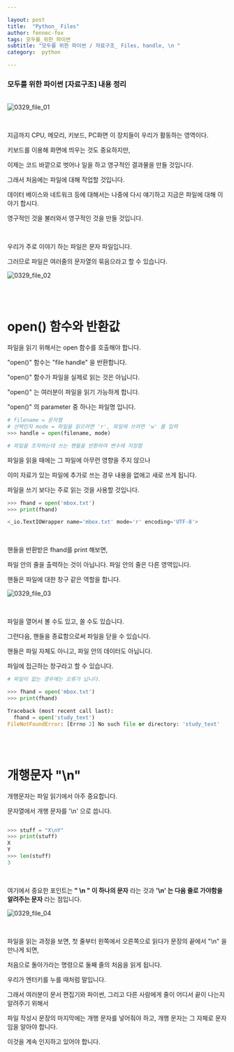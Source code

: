 ```yaml
---

layout: post
title:  "Python_ Files"
author: fennec-fox
tags: 모두를_위한_파이썬
subtitle: "모두를 위한 파이썬 / 자료구조_ Files, handle, \n "
category:  python

---
```


### 모두를 위한 파이썬 [자료구조] 내용 정리

<br> ![0329_file_01](/assets/img_studed/0329_file_01.png)

<br>

지금까지 CPU, 메모리, 키보드, PC화면 이 장치들이 우리가 활동하는 영역이다. 

키보드를 이용해 화면에 띄우는 것도 중요하지만, 

이제는 코드 바깥으로 벗어나 일을 하고 영구적인 결과물을 만들 것입니다. 

그래서 처음에는 파일에 대해 작업할 것입니다. 

데이터 베이스와 네트워크 등에 대해서는 나중에 다시 얘기하고 지금은 파일에 대해 이야기 합시다.

영구적인 것을 불러와서 영구적인 것을 만들 것입니다. 

<br>

우리가 주로 이야기 하는 파일은 문자 파일입니다.

그러므로 파일은 여러줄의 문자열의 묶음으라고 할 수 있습니다. 

![0329_file_02](/assets/img_studed/0329_file_02.png)

<br>

<br>

# open() 함수와 반환값

파일을 읽기 위해서는 open 함수를 호출해야 합니다. 

"open()" 함수는 "file handle" 을 반환합니다.   

"open()" 함수가 파일을 실제로 읽는 것은 아닙니다. 

"open()" 는 여러분이 파일을 읽기 가능하게 합니다. 

"open()" 의 parameter 중 하나는 파일명 입니다. 

```python
# filename = 문자열
# 선택인자 mode = 파일을 읽으려면 'r', 파일에 쓰려면 'w' 를 입력
>>> handle = open(filename, mode)

# 파일을 조작하는데 쓰는 핸들을 반환하여 변수에 저장함
```

파일을 읽을 때에는 그 파일에 아무런 영향을 주지 않으나

이미 자료가 있는 파일에 추가로 쓰는 경우 내용을 없애고 새로 쓰게 됩니다. 

파일을 쓰기 보다는 주로 읽는 것을 사용할 것입니다. 

```python
>>> fhand = open('mbox.txt')
>>> print(fhand)

<_io.TextIOWrapper name='mbox.txt' mode='r' encoding='UTF-8'>
```

<br>

핸들을 반환받은 fhand를 print 해보면, 

파일 안의 줄을 출력하는 것이 아닙니다. 파일 안의 줄은 다른 영역입니다. 

핸들은 파일에 대한 창구 같은 역할을 합니다. 

![0329_file_03](/assets/img_studed/0329_file_03.png)

<br>

파일을 열어서 볼 수도 있고, 쓸 수도 있습니다.

그런다음, 핸들을 종료함으로써 파일을 닫을 수 있습니다. 

핸들은 파일 자체도 아니고, 파일 안의 데이터도 아닙니다. 

파일에 접근하는 창구라고 할 수 있습니다. 

```python
# 파일이 없는 경우에는 오류가 납니다.

>>> fhand = open('mbox.txt')
>>> print(fhand)

Traceback (most recent call last):
  fhand = open('study_text')
FileNotFoundError: [Errno 2] No such file or directory: 'study_text'
```

<br>

<br>

# 개행문자 "\n"

 개행문자는 파일 읽기에서 아주 중요합니다. 

문자열에서 개행 문자를 '\n' 으로 씁니다. 

```python 

>>> stuff = "X\nY"
>>> print(stuff)
X
Y
>>> len(stuff)
3
```

<br>

여기에서 중요한 포인트는 **" \n " 이 하나의 문자** 라는 것과 **'\n' 는 다음 줄로 가야함을 알려주는 문자** 라는 점입니다.

![0329_file_04](/assets/img_studed/0329_file_04.png)

<br>

파일을 읽는 과정을 보면, 첫 줄부터 왼쪽에서 오른쪽으로 읽다가 문장의 끝에서 "\n" 을 만나게 되면, 

처음으로 돌아가라는 명령으로 둘째 줄의 처음을 읽게 됩니다. 

우리가 엔터키를 누를 때처럼 말입니다. 

그래서 여러분이 문서 편집기와 파이썬, 그리고 다른 사람에게 줄이 어디서 끝이 나는지 알려주기 위해서

파일 작성시 문장의 마지막에는 개행 문자를 넣어줘야 하고, 개행 문자는 그 자체로 문자임을 알아야 합니다.  

이것을 계속 인지하고 있어야 합니다.

